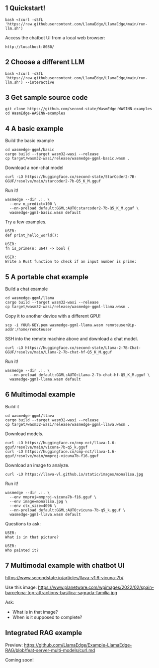 ## 1 Quickstart!

```
bash <(curl -sSfL 'https://raw.githubusercontent.com/LlamaEdge/LlamaEdge/main/run-llm.sh')
```

Access the chatbot UI from a local web browser:

```
http://localhost:8080/
```

## 2 Choose a different LLM

```
bash <(curl -sSfL 'https://raw.githubusercontent.com/LlamaEdge/LlamaEdge/main/run-llm.sh') --interactive
```

## 3 Get sample source code

```
git clone https://github.com/second-state/WasmEdge-WASINN-examples
cd WasmEdge-WASINN-examples
```

## 4 A basic example

Build the basic example

```
cd wasmedge-ggml/basic
cargo build --target wasm32-wasi --release
cp target/wasm32-wasi/release/wasmedge-ggml-basic.wasm .
```

Download a non-chat model

```
curl -LO https://huggingface.co/second-state/StarCoder2-7B-GGUF/resolve/main/starcoder2-7b-Q5_K_M.gguf
```

Run it!

```
wasmedge --dir .:. \
  --env n_predict=100 \
  --nn-preload default:GGML:AUTO:starcoder2-7b-Q5_K_M.gguf \
  wasmedge-ggml-basic.wasm default
```

Try a few examples.

```
USER:
def print_hello_world():

USER:
fn is_prime(n: u64) -> bool {

USER:
Write a Rust function to check if an input number is prime:
```

## 5 A portable chat example

Build a chat example

```
cd wasmedge-ggml/llama
cargo build --target wasm32-wasi --release
cp target/wasm32-wasi/release/wasmedge-ggml-llama.wasm .
```

Copy it to another device with a different GPU!

```
scp -i YOUR-KEY.pem wasmedge-ggml-llama.wasm remoteuser@ip-addr:/home/remoteuser
```

SSH into the remote machine above and download a chat model.

```
curl -LO https://huggingface.co/second-state/Llama-2-7B-Chat-GGUF/resolve/main/Llama-2-7b-chat-hf-Q5_K_M.gguf
```

Run it!

```
wasmedge --dir .:. \
  --nn-preload default:GGML:AUTO:Llama-2-7b-chat-hf-Q5_K_M.gguf \
  wasmedge-ggml-llama.wasm default
```

## 6 Multimodal example

Build it

```
cd wasmedge-ggml/llava
cargo build --target wasm32-wasi --release
cp target/wasm32-wasi/release/wasmedge-ggml-llava.wasm .
```

Download models.

```
curl -LO https://huggingface.co/cmp-nct/llava-1.6-gguf/resolve/main/vicuna-7b-q5_k.gguf
curl -LO https://huggingface.co/cmp-nct/llava-1.6-gguf/resolve/main/mmproj-vicuna7b-f16.gguf
```

Download an image to analyze.

```
curl -LO https://llava-vl.github.io/static/images/monalisa.jpg
```

Run it!

```
wasmedge --dir .:. \
  --env mmproj=mmproj-vicuna7b-f16.gguf \
  --env image=monalisa.jpg \
  --env ctx_size=4096 \
  --nn-preload default:GGML:AUTO:vicuna-7b-q5_k.gguf \
  wasmedge-ggml-llava.wasm default
```

Questions to ask:

```
USER:
What is in that picture?

USER:
Who painted it?
```

## 7 Multimodal example with chatbot UI

https://www.secondstate.io/articles/llava-v1.6-vicuna-7b/

Use this image: https://www.planetware.com/wpimages/2022/02/spain-barcelona-top-attractions-basilica-sagrada-familia.jpg

Ask: 
* What is in that image?
* When is it supposed to complete?

## Integrated RAG example

Preview: https://github.com/LlamaEdge/Example-LlamaEdge-RAG/blob/feat-server-multi-models/curl.md

Coming soon!
